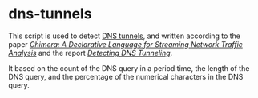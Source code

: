 # dns-tunnels

This script is used to detect [DNS tunnels](http://heyoka.sourceforge.net/heyoka-shakacon2009.pdf),  and written according to the paper [_Chimera: A Declarative Language for Streaming Network Traffic Analysis_](https://www.usenix.org/system/files/conference/usenixsecurity12/sec12-final116.pdf) and the report [_Detecting DNS Tunneling_](https://www.sans.org/reading-room/whitepapers/dns/detecting-dns-tunneling-34152).

It based on the count of the DNS query in a period time, the length of the DNS query, and the percentage of the numerical characters in the DNS query.
